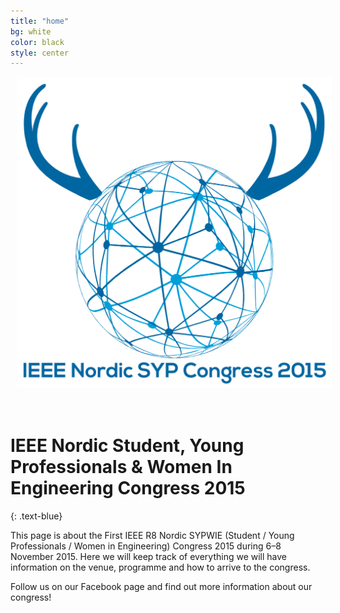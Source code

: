 ```yaml
---
title: "home"
bg: white
color: black
style: center
---
```



<span style="font-size:150px;">
  <img src="img/congress_logo.png" style="padding:0 10px;">
</span>

# IEEE Nordic Student, Young Professionals & Women In Engineering Congress 2015
{: .text-blue}


This page is about the First IEEE R8 Nordic SYPWIE (Student / Young Professionals / Women in Engineering) Congress 
2015 during 6–8 November 2015. Here we will keep track of everything we will have information on the venue, 
programme and how to arrive to the congress.

Follow us on our Facebook page and find out more information about our congress! 

<div class="subtle">
  <span class="fa-stack" style="font-size:50px;"><a href="https://www.facebook.com/NordicSYP15">
  <i class="fa fa-circle fa-stack-2x" style="color: #0E1E60"></i>
  <i class="fa 
  fa-facebook fa-stack-1x"  style="color: #fff;"></i></a></span>
  <span class="fa-stack" style="font-size:50px;"><a href="https://twitter.com/NordicSYP15">
  <i class="fa fa-circle fa-stack-2x" style="color: #49a7e9"></i>
  <i class="fa 
  fa-twitter fa-stack-1x" style="color: #fff;"></i></a></span>
  <span class="fa-stack" style="font-size:50px;"><a href="mailto:nordicsyp15@gmail.com">
  <i class="fa fa-circle fa-stack-2x" style="color: #9bcf2f"></i>
  <i class="fa fa-envelope fa-stack-1x" style="color: #fff;"></i></a></span>
</div>
